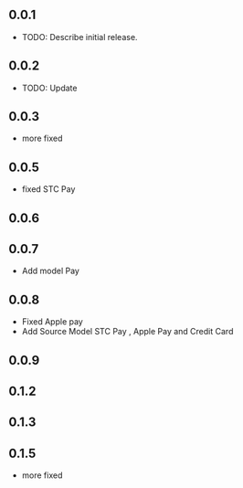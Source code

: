 ## 0.0.1

* TODO: Describe initial release.

## 0.0.2

* TODO: Update

## 0.0.3

* more fixed

## 0.0.5

*  fixed STC Pay

## 0.0.6

## 0.0.7

* Add model Pay 

## 0.0.8

* Fixed Apple pay
* Add Source Model STC Pay , Apple Pay and Credit Card

## 0.0.9

## 0.1.2

## 0.1.3

## 0.1.5

* more fixed